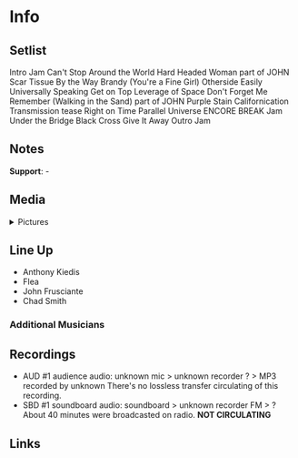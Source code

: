 # Info

## Setlist

Intro Jam
Can't Stop
Around the World
Hard Headed Woman part of JOHN
Scar Tissue
By the Way
Brandy (You're a Fine Girl)
Otherside
Easily
Universally Speaking
Get on Top
Leverage of Space
Don't Forget Me
Remember (Walking in the Sand) part of JOHN
Purple Stain
Californication
Transmission tease
Right on Time
Parallel Universe
ENCORE BREAK
Jam
Under the Bridge
Black Cross
Give It Away
Outro Jam

## Notes

**Support**: -

## Media 

<details>
  <summary>Pictures</summary>
  <!--<img alt="Setlist" title="Setlist" src="_.jpg" height="200" />-->
</details>

## Line Up

* Anthony Kiedis
* Flea
* John Frusciante
* Chad Smith

### Additional Musicians

## Recordings

* AUD #1 audience audio: unknown mic > unknown recorder ? > MP3 recorded by unknown There's no lossless transfer circulating of this recording.
* SBD #1 soundboard audio: soundboard > unknown recorder FM > ? About 40 minutes were broadcasted on radio. **NOT CIRCULATING**

## Links
